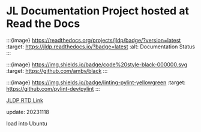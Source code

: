 # JL Documentation Project hosted at Read the Docs

:::{image} https://readthedocs.org/projects/jldp/badge/?version=latest
:target: https://jldp.readthedocs.io/?badge=latest
:alt: Documentation Status
:::

:::{image} https://img.shields.io/badge/code%20style-black-000000.svg
:target: https://github.com/ambv/black
:::

:::{image} https://img.shields.io/badge/linting-pylint-yellowgreen
:target: https://github.com/pylint-dev/pylint
:::

[JLDP RTD Link](https://jldp.readthedocs.io)

update: 20231118

load into Ubuntu
